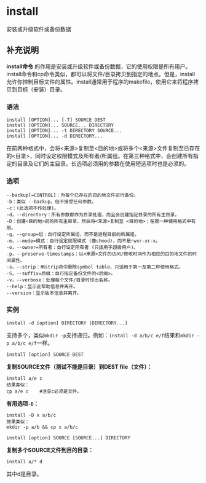 install
===

安装或升级软件或备份数据

## 补充说明

**install命令** 的作用是安装或升级软件或备份数据，它的使用权限是所有用户。install命令和cp命令类似，都可以将文件/目录拷贝到指定的地点。但是，install允许你控制目标文件的属性。install通常用于程序的makefile，使用它来将程序拷贝到目标（安装）目录。

###  语法

```shell
install [OPTION]... [-T] SOURCE DEST
install [OPTION]... SOURCE... DIRECTORY
install [OPTION]... -t DIRECTORY SOURCE...
install [OPTION]... -d DIRECTORY...
```

在前两种格式中，会将<来源>复制至<目的地>或将多个<来源>文件复制至已存在的<目录>，同时设定权限模式及所有者/所属组。在第三种格式中，会创建所有指定的目录及它们的主目录。长选项必须用的参数在使用短选项时也是必须的。

###  选项

```shell
--backup[=CONTROL]：为每个已存在的目的地文件进行备份。
-b：类似 --backup，但不接受任何参数。
-c：(此选项不作处理)。
-d，--directory：所有参数都作为目录处理，而且会创建指定目录的所有主目录。
-D：创建<目的地>前的所有主目录，然后将<来源>复制至 <目的地>；在第一种使用格式中有用。
-g，--group=组：自行设定所属组，而不是进程目前的所属组。
-m，--mode=模式：自行设定权限模式 (像chmod)，而不是rwxr-xr-x。
-o，--owner=所有者：自行设定所有者 (只适用于超级用户)。
-p，--preserve-timestamps：以<来源>文件的访问/修改时间作为相应的目的地文件的时间属性。
-s，--strip：用strip命令删除symbol table，只适用于第一及第二种使用格式。
-S，--suffix=后缀：自行指定备份文件的<后缀>。
-v，--verbose：处理每个文件/目录时印出名称。
--help：显示此帮助信息并离开。
--version：显示版本信息并离开。
```

###  实例

```shell
install -d [option] DIRECTORY [DIRECTORY...]
```

支持多个，类似`mkdir -p`支持递归。例如：`install -d a/b/c e/f`结果和`mkdir -p a/b/c e/f`一样。

```shell
install [option] SOURCE DEST
```

 **复制SOURCE文件（测试不能是目录）到DEST file（文件）：** 

```shell
install a/e c
结果类似：
cp a/e c    #注意c必须是文件。
```

 **有用选项`-D`：** 

```shell
install -D x a/b/c
效果类似：
mkdir -p a/b && cp x a/b/c
```

```shell
install [option] SOURCE [SOURCE...] DIRECTORY
```

 **复制多个SOURCE文件到目的目录：** 

```shell
install a/* d
```

其中d是目录。


